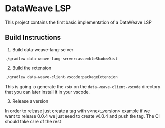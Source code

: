 # DataWeave LSP

This project contains the first basic implementation of a DataWeave LSP

## Build Instructions

1. Build data-weave-lang-server

```bash
./gradlew data-weave-lang-server:assembleShadowDist

```

2. Build the extension

```bash
./gradlew data-weave-client-vscode:packageExtension

``` 
This is going to generate the vsix on the `data-weave-client-vscode` directory that you can later install it in your vscode.

3. Release a version

In order to release just create a tag with v<next_version> example if we want to release 0.0.4
we just need to create v0.0.4 and push the tag. The CI should take care of the rest